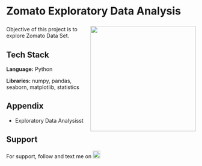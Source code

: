 # Zomato Exploratory Data Analysis

###

<img align="right" height="280" src="https://export-download.canva.com/j0g_k/DAFgolj0g_k/429/0-5994684194052290733.gif?X-Amz-Algorithm=AWS4-HMAC-SHA256&X-Amz-Credential=AKIAJHKNGJLC2J7OGJ6Q%2F20230610%2Fus-east-1%2Fs3%2Faws4_request&X-Amz-Date=20230610T162532Z&X-Amz-Expires=72372&X-Amz-Signature=1ab3a1823f06b9b2f4f0760a4f83ee9a682d05156327aaec81ea5b135ad1b772&X-Amz-SignedHeaders=host&response-content-disposition=attachment%3B%20filename%2A%3DUTF-8%27%27World%2520Cancer%2520Day.gif&response-expires=Sun%2C%2011%20Jun%202023%2012%3A31%3A44%20GMT"/>

###

Objective of this project is to explore Zomato Data Set.

## Tech Stack

**Language:** Python

**Libraries:** numpy, pandas, seaborn, matplotlib, statistics

## Appendix

* Exploratory Data Analysisst

## Support

For support, follow and text me on </a>
    <a href="https://www.linkedin.com/in/tajamulk2/" target="_blank">
    <img src="https://img.shields.io/static/v1?message=LinkedIn&logo=linkedin&label=&color=0077B5&logoColor=white&labelColor=&style=plastic" height="20" alt="linkedin logo"  />
  </a>




